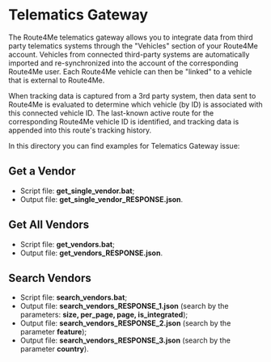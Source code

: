 # Telematics Gateway

The Route4Me telematics gateway allows you to integrate data from third party telematics systems through the "Vehicles" section of your Route4Me account. Vehicles from connected third-party systems are automatically imported and re-synchronized into the account of the corresponding Route4Me user. Each Route4Me vehicle can then be "linked" to a vehicle that is external to Route4Me.

When tracking data is captured from a 3rd party system, then data sent to Route4Me is evaluated to determine which vehicle (by ID) is associated with this connected vehicle ID. The last-known active route for the corresponding Route4Me vehicle ID is identified, and tracking data is appended into this route's tracking history.

In this directory you can find examples for Telematics Gateway issue:

## Get a Vendor
- Script file: **get_single_vendor.bat**;
- Output file: **get_single_vendor_RESPONSE.json**.

## Get All Vendors
- Script file: **get_vendors.bat**;
- Output file: **get_vendors_RESPONSE.json**.

## Search Vendors
- Script file: **search_vendors.bat**;
- Output file: **search_vendors_RESPONSE_1.json** (search by the parameters: **size, per_page, page, is_integrated**);
- Output file: **search_vendors_RESPONSE_2.json** (search by the parameter **feature**);
- Output file: **search_vendors_RESPONSE_3.json** (search by the parameter **country**).
